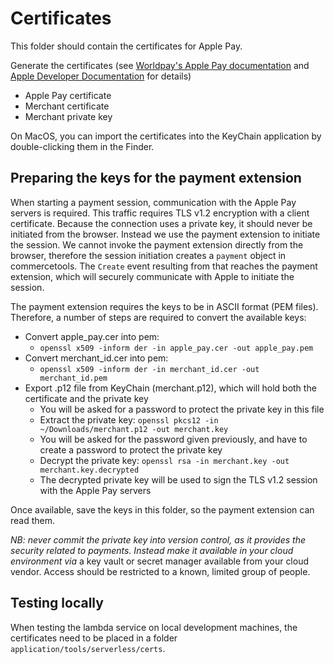 # Certificates

This folder should contain the certificates for Apple Pay.

Generate the certificates (see [Worldpay's Apple Pay documentation](https://developer.worldpay.com/docs/wpg/mobilewallets/applepay) and [Apple Developer Documentation](https://developer.apple.com/documentation/apple_pay_on_the_web/configuring_your_environment#3179109) for details)

  * Apple Pay certificate
  * Merchant certificate
  * Merchant private key

On MacOS, you can import the certificates into the KeyChain application by double-clicking them in the Finder.

## Preparing the keys for the payment extension

When starting a payment session, communication with the Apple Pay servers is required. This traffic requires TLS v1.2 encryption with a client certificate.
Because the connection uses a private key, it should never be initiated from the browser. Instead we use the payment extension to initiate the session.
We cannot invoke the payment extension directly from the browser, therefore the session initiation creates a `payment` object in commercetools. The `Create` event
resulting from that reaches the payment extension, which will securely communicate with Apple to initiate the session.

The payment extension requires the keys to be in ASCII format (PEM files). Therefore, a number of steps are required to convert the available keys:

* Convert apple_pay.cer into pem:
  * `openssl x509 -inform der -in apple_pay.cer -out apple_pay.pem`
* Convert merchant_id.cer into pem:
  * `openssl x509 -inform der -in merchant_id.cer -out merchant_id.pem`
* Export .p12 file from KeyChain (merchant.p12), which will hold both the certificate and the private key
  * You will be asked for a password to protect the private key in this file
  * Extract the private key: `openssl pkcs12 -in ~/Downloads/merchant.p12 -out merchant.key`
  * You will be asked for the password given previously, and have to create a password to protect the private key
  * Decrypt the private key: `openssl rsa -in merchant.key -out merchant.key.decrypted`
  * The decrypted private key will be used to sign the TLS v1.2 session with the Apple Pay servers

Once available, save the keys in this folder, so the payment extension can read them.

_NB: never commit the private key into version control, as it provides the security related to payments. Instead make it available in your cloud environment via_
a key vault or secret manager available from your cloud vendor. Access should be restricted to a known, limited group of people.

## Testing locally

When testing the lambda service on local development machines, the certificates need to be placed in a folder `application/tools/serverless/certs`.

